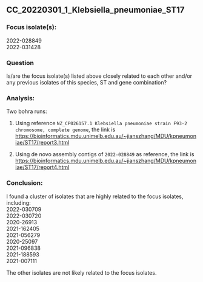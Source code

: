 ## CC_20220301_1_Klebsiella_pneumoniae_ST17

### Focus isolate(s):
2022-028849<br>
2022-031428

### Question
Is/are the focus isolate(s) listed above closely related to each other and/or any previous isolates of this species, ST and gene combination?

### Analysis:
Two bohra runs:<br>
1. Using reference `NZ_CP026157.1 Klebsiella pneumoniae strain F93-2 chromosome, complete genome`, the link is https://bioinformatics.mdu.unimelb.edu.au/~jianszhang/MDU/kpneumoniae/ST17/report3.html

2. Using de novo assembly contigs of `2022-028849` as reference, the link is https://bioinformatics.mdu.unimelb.edu.au/~jianszhang/MDU/kpneumoniae/ST17/report4.html

### Conclusion:
I found a cluster of isolates that are highly related to the focus isolates, including:<br>
2022-030709<br>
2022-030720<br>
2020-26913<br>
2021-162405<br>
2021-056279<br>
2020-25097<br>
2021-096838<br>
2021-188593<br>
2021-007111<br>

The other isolates are not likely related to the focus isolates.
